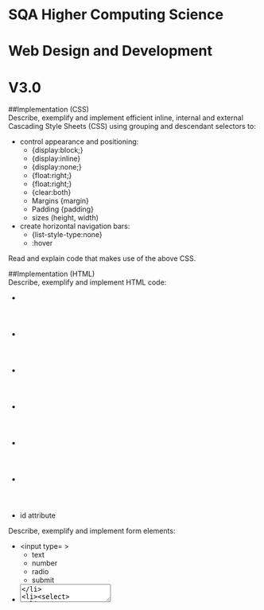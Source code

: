 # SQA Higher Computing Science 
# Web Design and Development 
# V3.0

##Implementation (CSS) 	
Describe, exemplify and implement efficient inline, internal and external Cascading Style Sheets (CSS) using grouping and descendant selectors to:
- control appearance and positioning:
    - {display:block;}
    - {display:inline}
    - {display:none;}
    - {float:right;}
    - {float:right;}
    - {clear:both}
    - Margins {margin}
    - Padding {padding}
    - sizes (height, width)
- create horizontal navigation bars:
    - {list-style-type:none}
    - :hover

Read and explain code that makes use of the above CSS.

##Implementation (HTML) 	
Describe, exemplify and implement HTML code:
- <nav>
- <header>
- <footer>
- <section>
- <main>
- <form>
- id attribute

Describe, exemplify and implement form elements:
- <input type= >
    - text
    - number
    - radio
    - submit
- <textarea>
- <select>

Describe, exemplify and implement form data validation:
- length
- presence
- range

Read and explain code that makes use of the above HTML.

##Implementation (Javascript) 	Describe, exemplify and implement coding of JavaScript functions related to mouse events:
- Onmouseover
- Onmouseout
- onclick
